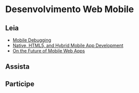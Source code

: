 # Desenvolvimento Web Mobile


## Leia
* [Mobile Debugging](https://speakerdeck.com/rem/mobile-debugging)
* [Native, HTML5, and Hybrid Mobile App Development](http://www.slideshare.net/zzeran/fowa-2012-native-html5-and-hybrid-mobile-app-development-reallife-experiences-eran-zinman)
* [On the Future of Mobile Web Apps](https://speakerdeck.com/sicross/on-the-future-of-mobile-web-apps)

## Assista

## Participe

